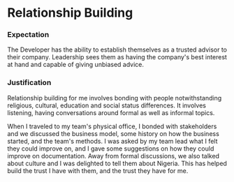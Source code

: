 # Relationship Building

### Expectation
The Developer has the ability to establish themselves as a trusted advisor to their company. Leadership sees them as having the company's best interest at hand and capable of giving unbiased advice.

### Justification
Relationship building for me involves bonding with people notwithstanding religious, cultural, education and social status differences. It involves listening, having conversations around formal as well as informal topics.

When I traveled to my team's physical office, I bonded with stakeholders and we discussed the business model, some history on how the business started, and the team's methods. I was asked by my team lead what I felt they could improve on, and I gave some suggestions on how they could improve on documentation. Away from formal discussions, we also talked about culture and I was delighted to tell them about Nigeria. This has helped build the trust I have with them, and the trust they have for me.
